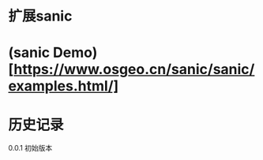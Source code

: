 # 扩展sanic
 


# (sanic Demo)[https://www.osgeo.cn/sanic/sanic/examples.html/]

# 历史记录
0.0.1 初始版本 


